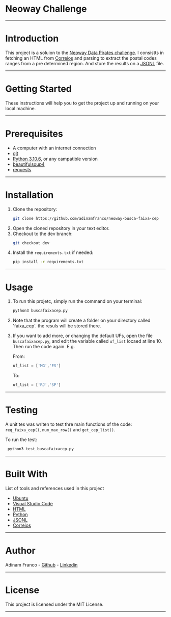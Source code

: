 # **Neoway Challenge**
---
# Introduction

This project is a soluion to the [Neoway Data Pirates challenge](https://github.com/NeowayLabs/jobs/blob/master/datapirates/challengePirates.md). I consistts in fetching an HTML from [Correios](https://www2.correios.com.br/sistemas/buscacep/buscaFaixaCep.cfm) and parsing to extract the postal codes ranges from a pre determined region. And store the results on a [JSONL](https://jsonlines.org/) file.

---
# Getting Started

These instructions will help you to get the project up and running on your local machine.

---
# Prerequisites

- A computer with an internet connection
- [git](https://git-scm.com/downloads)
- [Python 3.10.6](https://www.python.org/downloads/release/python-3106/), or any campatible version
- [beautifulsoup4 ](https://libraries.io/pypi/beautifulsoup4)
- [requests](https://pypi.org/project/requests/2.5.1/)


---
# Installation

1. Clone the repository:
    ```bash
    git clone https://github.com/adinamfranco/neoway-busca-faixa-cep
    ```
2. Open the cloned repository in your text editor.
3. Checkout to the dev branch:
    ```bash
    git checkout dev
    ```
4. Install the `requirements.txt` if needed:
    ```bash
    pip install -r requirements.txt
    ```
---
# Usage

1. To run this projetc, simply run the command on your terminal:
    ```bash
    python3 buscafaixacep.py
    ```
2. Note that the program will create a folder on your directory called 'faixa_cep'. the resuls will be stored there.
3. If you want to add more, or changing the default UFs, open the file `buscafaixacep.py`, and edit the variable called `uf_list` locaed at line 10. Then run the code again. E.g.

    From:
    ```python
    uf_list = ['MG','ES']
    ```

    To:
    ```python
    uf_list = ['RJ','SP']
    ```
---
# Testing
A unit tes was writen to test thre main functions of the code: `req_faixa_cep()`, `num_max_row()` and `get_cep_list()`.

 To run the test:

   ```bash
    python3 test_buscafaixacep.py
```
---
# Built With

List of tools and references used in this project

- [Ubuntu](https://ubuntu.com/)
- [Visual Studio Code](https://code.visualstudio.com/)
- [HTML](https://html.com/)
- [Python](https://www.python.org/)
- [JSONL](https://jsonlines.org/)
- [Correios](https://www2.correios.com.br/sistemas/buscacep/buscaFaixaCep.cfm)

---
# Author

Adinam Franco - [Github](https://github.com/adinamfranco) - [Linkedin](https://www.linkedin.com/in/adinamfranco/)

---

# License

This project is licensed under the MIT License.

---
